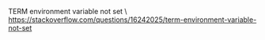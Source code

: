 TERM environment variable not set \\
https://stackoverflow.com/questions/16242025/term-environment-variable-not-set
